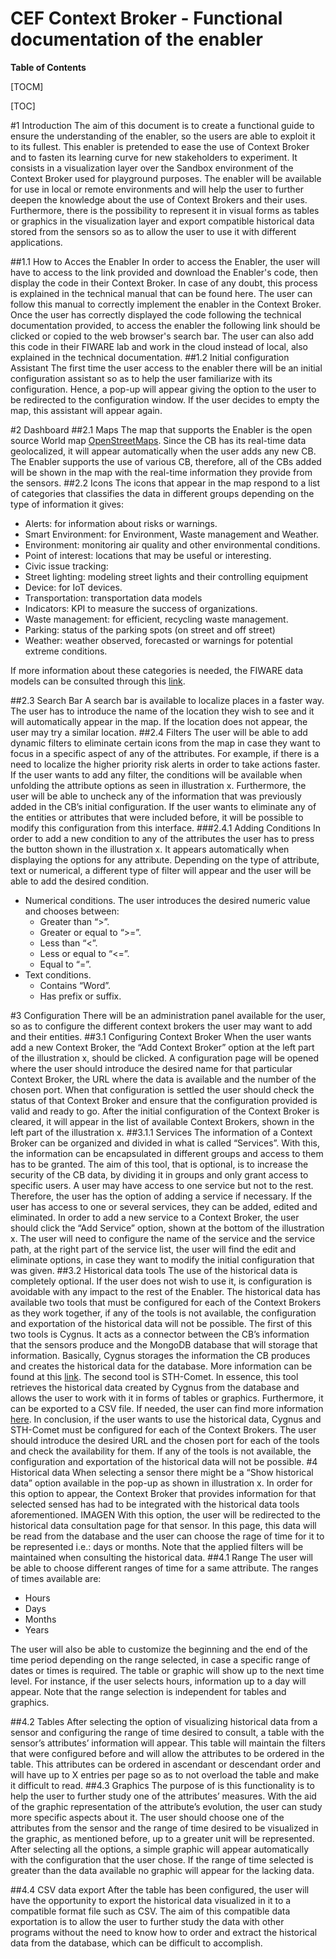 # CEF Context Broker - Functional documentation of the enabler

**Table of Contents**

[TOCM]

[TOC]

#1 Introduction
The aim of this document is to create a functional guide to ensure the understanding of the enabler, so the users are able to exploit it to its fullest.
This enabler is pretended to ease the use of Context Broker and to fasten its learning curve for new stakeholders to experiment. It consists in a visualization layer over the Sandbox environment of the Context Broker used for playground purposes.
The enabler will be available for use in local or remote environments and will help the user to further deepen the knowledge about the use of Context Brokers and their uses. Furthermore, there is the possibility to represent it in visual forms as tables or graphics in the visualization layer and export compatible historical data stored from the sensors so as to allow the user to use it with different applications.

##1.1 How to Acces the Enabler
In order to access the Enabler, the user will have to access to the link provided and download the Enabler's code, then display the code in their Context Broker. In case of any doubt, this process is explained in the technical manual that can be found here. The user can follow this manual to correctly implement the enabler in the Context Broker.
Once the user has correctly displayed the code following the technical documentation provided, to access the enabler the following link should be clicked or copied to the web browser's search bar.
The user can also add this code in their FIWARE lab and work in the cloud instead of local, also explained in the technical documentation.
##1.2 Initial configuration Assistant
 The first time the user access to the enabler there will be an initial configuration assistant so as to help the user familiarize with its configuration. Hence, a pop-up will appear giving the option to the user to be redirected to the configuration window.
If the user decides to empty the map, this assistant will appear again.

#2 Dashboard
##2.1 Maps
The map that supports the Enabler is the open source World map [OpenStreetMaps](https://www.openstreetmap.org/). Since the CB has its real-time data geolocalized, it will appear automatically when the user adds any new CB. 
The Enabler supports the use of various CB, therefore, all of the CBs added will be shown in the map with the real-time information they provide from the sensors.
##2.2 Icons
The icons that appear in the map respond to a list of categories that classifies the data in different groups depending on the type of information it gives:
-    Alerts: for information about risks or warnings.
-    Smart Environment: for Environment, Waste management and Weather.
-    Environment: monitoring air quality and other environmental conditions.
-    Point of interest: locations that may be useful or interesting.
-    Civic issue tracking:
-    Street lighting: modeling street lights and their controlling equipment
-    Device: for IoT devices.
-    Transportation: transportation data models
-    Indicators: KPI to measure the success of organizations.
-    Waste management: for efficient, recycling waste management.
-    Parking: status of the parking spots (on street and off street)
-    Weather: weather observed, forecasted or warnings for potential extreme conditions.

If more information about these categories is needed, the FIWARE data models can be consulted through this  [link](https://www.fiware.org/developers/data-models/).

##2.3 Search Bar
A search bar is available to localize places in a faster way. The user has to introduce the name of the location they wish to see and it will automatically appear in the map. If the location does not appear, the user may try a similar location.
##2.4 Filters
The user will be able to add dynamic filters to eliminate certain icons from the map in case they want to focus in a specific aspect of any of the attributes. For example, if there is a need to localize the higher priority risk alerts in order to take actions faster.
If the user wants to add any filter, the conditions will be available when unfolding the attribute options as seen in illustration x. Furthermore, the user will be able to uncheck any of the information that was previously added in the CB’s initial configuration. If the user wants to eliminate any of the entities or attributes that were included before, it will be possible to modify this configuration from this interface.
###2.4.1 Adding Conditions
In order to add a new condition to any of the attributes the user has to press the button shown in the illustration x. It appears automatically when displaying the options for any attribute. 
Depending on the type of attribute, text or numerical, a different type of filter will appear and the user will be able to add the desired condition.
- Numerical conditions. The user introduces the desired numeric value and chooses between:
	- Greater than “>”.
	- Greater or equal to “>=”.
	- Less than “<”.
	- Less or equal to “<=”.
	- Equal to “=”.
- Text conditions.
	- Contains “Word”.
	- Has prefix or suffix.

#3 Configuration
There will be an administration panel available for the user, so as to configure the different context brokers the user may want to add and their entities.
##3.1 Configuring Context Broker
When the user wants add a new Context Broker, the “Add Context Broker” option at the left part of the illustration x, should be clicked. A configuration page will be opened where the user should introduce the desired name for that particular Context Broker, the URL where the data is available and the number of the chosen port. When that configuration is settled the user should check the status of that Context Broker and ensure that the configuration provided is valid and ready to go. 
After the initial configuration of the Context Broker is cleared, it will appear in the list of available Context Brokers, shown in the left part of the illustration x.
##3.1.1 Services
The information of a Context Broker can be organized and divided in what is called “Services”. With this, the information can be encapsulated in different groups and access to them has to be granted. The aim of this tool, that is optional, is to increase the security of the CB data, by dividing it in groups and only grant access to specific users. A user may have access to one service but not to the rest. Therefore, the user has the option of adding a service if necessary.
If the user has access to one or several services, they can be added, edited and eliminated. In order to add a new service to a Context Broker, the user should click the “Add Service” option, shown at the bottom of the illustration x.
The user will need to configure the name of the service and the service path, at the right part of the service list, the user will find the edit and eliminate options, in case they want to modify the initial configuration that was given.
##3.2 Historical data tools
The use of the historical data is completely optional. If the user does not wish to use it, is configuration is avoidable with any impact to the rest of the Enabler. 
The historical data has available two tools that must be configured for each of the Context Brokers as they work together, if any of the tools is not available, the configuration and exportation of the historical data will not be possible.
The first of this two tools is Cygnus. It acts as a connector between the CB’s information that the sensors produce and the MongoDB database that will storage that information. Basically, Cygnus storages the information the CB produces and creates the historical data for the database. More information can be found at this [link](https://fiware-cygnus.readthedocs.io/en/latest/).
The second tool is STH-Comet. In essence, this tool retrieves the historical data created by Cygnus from the database and allows the user to work with it in forms of tables or graphics. Furthermore, it can be exported to a CSV file. If needed, the user can find more information [here](https://www.fiware.org/developers/data-models/https://fiware-sth-comet.readthedocs.io/en/latest/).
In conclusion, if the user wants to use the historical data, Cygnus and STH-Comet must be configured for each of the Context Brokers. The user should introduce the desired URL and the chosen port for each of the tools and check the availability for them. If any of the tools is not available, the configuration and exportation of the historical data will not be possible.
#4 Historical data
When selecting a sensor there might be a “Show historical data” option available in the pop-up as shown in illustration x. In order for this option to appear, the Context Broker that provides information for that selected sensed has had to be integrated with the historical data tools aforementioned. 
IMAGEN
With this option, the user will be redirected to the historical data consultation page for that sensor. In this page, this data will be read from the database and the user can choose the rage of time for it to be represented i.e.: days or months. Note that the applied filters will be maintained when consulting the historical data.
##4.1 Range
The user will be able to choose different ranges of time for a same attribute. The ranges of times available are:
- Hours
- Days
- Months
- Years

The user will also be able to customize the beginning and the end of the time period depending on the range selected, in case a specific range of dates or times is required. The table or graphic will show up to the next time level. For instance, if the user selects hours, information up to a day will appear. Note that the range selection is independent for tables and graphics.

##4.2 Tables
After selecting the option of visualizing historical data from a sensor and configuring the range of time desired to consult, a table with the sensor’s attributes’ information will appear. This table will maintain the filters that were configured before and will allow the attributes to be ordered in the table. This attributes can be ordered in ascendant or descendant order and will have up to X entries per page so as to not overload the table and make it difficult to read.
##4.3 Graphics
The purpose of is this functionality is to help the user to further study one of the attributes’ measures. With the aid of the graphic representation of the attribute’s evolution, the user can study more specific aspects about it.
The user should choose one of the attributes from the sensor and the range of time desired to be visualized in the graphic, as mentioned before, up to a greater unit will be represented. After selecting all the options, a simple graphic will appear automatically with the configuration that the user chose. If the range of time selected is greater than the data available no graphic will appear for the lacking data.

##4.4 CSV data export
After the table has been configured, the user will have the opportunity to export the historical data visualized in it to a compatible format file such as CSV. 
The aim of this compatible data exportation is to allow the user to further study the data with other programs without the need to know how to order and extract the historical data from the database, which can be difficult to accomplish.
